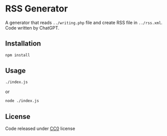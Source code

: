 # RSS Generator

A generator that reads `../writing.php` file and create RSS file in `../rss.xml`.
Code written by ChatGPT.

## Installation
```bash
npm install
```

## Usage

```bash
./index.js
```

or

```bash
node ./index.js
```

## License
Code released under [CC0](https://creativecommons.org/public-domain/cc0/) license
